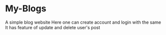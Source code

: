 # My-Blogs
A simple blog website
Here one can create account and login with the same
It has feature of update and delete user's post
